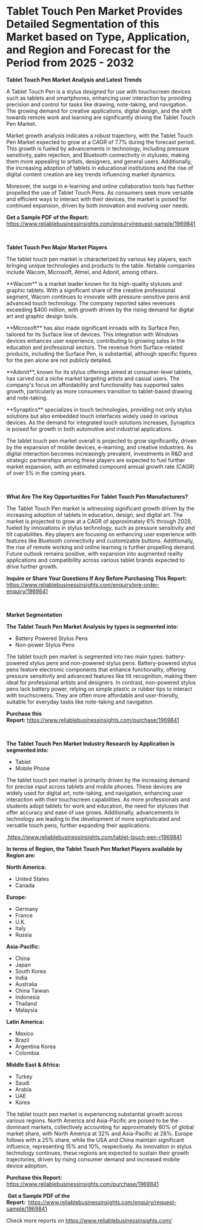 <p><h1>Tablet Touch Pen Market Provides Detailed Segmentation of this Market based on Type, Application, and Region and Forecast for the Period from 2025 - 2032</h1></p><p><strong>Tablet Touch Pen Market Analysis and Latest Trends</strong></p>
<p><p>A Tablet Touch Pen is a stylus designed for use with touchscreen devices such as tablets and smartphones, enhancing user interaction by providing precision and control for tasks like drawing, note-taking, and navigation. The growing demand for creative applications, digital design, and the shift towards remote work and learning are significantly driving the Tablet Touch Pen Market. </p><p>Market growth analysis indicates a robust trajectory, with the Tablet Touch Pen Market expected to grow at a CAGR of 7.7% during the forecast period. This growth is fueled by advancements in technology, including pressure sensitivity, palm rejection, and Bluetooth connectivity in styluses, making them more appealing to artists, designers, and general users. Additionally, the increasing adoption of tablets in educational institutions and the rise of digital content creation are key trends influencing market dynamics. </p><p>Moreover, the surge in e-learning and online collaboration tools has further propelled the use of Tablet Touch Pens. As consumers seek more versatile and efficient ways to interact with their devices, the market is poised for continued expansion, driven by both innovation and evolving user needs.</p></p>
<p><strong>Get a Sample PDF of the Report:&nbsp;</strong> <a href="https://www.reliablebusinessinsights.com/enquiry/request-sample/1969841?utm_campaign=2234&utm_medium=2&utm_source=Github&utm_content=ia&utm_term=06022025&utm_id=tablet-touch-pen">https://www.reliablebusinessinsights.com/enquiry/request-sample/1969841</a></p>
<p>&nbsp;</p>
<p><strong>Tablet Touch Pen Major Market Players</strong></p>
<p><p>The tablet touch pen market is characterized by various key players, each bringing unique technologies and products to the table. Notable companies include Wacom, Microsoft, Atmel, and Adonit, among others.</p><p>**Wacom** is a market leader known for its high-quality styluses and graphic tablets. With a significant share of the creative professional segment, Wacom continues to innovate with pressure-sensitive pens and advanced touch technology. The company reported sales revenues exceeding $400 million, with growth driven by the rising demand for digital art and graphic design tools.</p><p>**Microsoft** has also made significant inroads with its Surface Pen, tailored for its Surface line of devices. This integration with Windows devices enhances user experience, contributing to growing sales in the education and professional sectors. The revenue from Surface-related products, including the Surface Pen, is substantial, although specific figures for the pen alone are not publicly detailed.</p><p>**Adonit**, known for its stylus offerings aimed at consumer-level tablets, has carved out a niche market targeting artists and casual users. The company's focus on affordability and functionality has supported sales growth, particularly as more consumers transition to tablet-based drawing and note-taking.</p><p>**Synaptics** specializes in touch technologies, providing not only stylus solutions but also embedded touch interfaces widely used in various devices. As the demand for integrated touch solutions increases, Synaptics is poised for growth in both automotive and industrial applications.</p><p>The tablet touch pen market overall is projected to grow significantly, driven by the expansion of mobile devices, e-learning, and creative industries. As digital interaction becomes increasingly prevalent, investments in R&D and strategic partnerships among these players are expected to fuel further market expansion, with an estimated compound annual growth rate (CAGR) of over 5% in the coming years.</p></p>
<p>&nbsp;</p>
<p><strong>What Are The Key Opportunities For Tablet Touch Pen Manufacturers?</strong></p>
<p><p>The Tablet Touch Pen market is witnessing significant growth driven by the increasing adoption of tablets in education, design, and digital art. The market is projected to grow at a CAGR of approximately 6% through 2028, fueled by innovations in stylus technology, such as pressure sensitivity and tilt capabilities. Key players are focusing on enhancing user experience with features like Bluetooth connectivity and customizable buttons. Additionally, the rise of remote working and online learning is further propelling demand. Future outlook remains positive, with expansion into augmented reality applications and compatibility across various tablet brands expected to drive further growth.</p></p>
<p><strong>Inquire or Share Your Questions If Any Before Purchasing This Report:</strong> <a href="https://www.reliablebusinessinsights.com/enquiry/pre-order-enquiry/1969841?utm_campaign=2234&utm_medium=2&utm_source=Github&utm_content=ia&utm_term=06022025&utm_id=tablet-touch-pen">https://www.reliablebusinessinsights.com/enquiry/pre-order-enquiry/1969841</a></p>
<p>&nbsp;</p>
<p><strong>Market Segmentation</strong></p>
<p><strong>The Tablet Touch Pen Market Analysis by types is segmented into:</strong></p>
<p><ul><li>Battery Powered Stylus Pens</li><li>Non-power Stylus Pens</li></ul></p>
<p><p>The tablet touch pen market is segmented into two main types: battery-powered stylus pens and non-powered stylus pens. Battery-powered stylus pens feature electronic components that enhance functionality, offering pressure sensitivity and advanced features like tilt recognition, making them ideal for professional artists and designers. In contrast, non-powered stylus pens lack battery power, relying on simple plastic or rubber tips to interact with touchscreens. They are often more affordable and user-friendly, suitable for everyday tasks like note-taking and navigation.</p></p>
<p><strong>Purchase this Report:&nbsp;</strong><a href="https://www.reliablebusinessinsights.com/purchase/1969841?utm_campaign=2234&utm_medium=2&utm_source=Github&utm_content=ia&utm_term=06022025&utm_id=tablet-touch-pen">https://www.reliablebusinessinsights.com/purchase/1969841</a></p>
<p>&nbsp;</p>
<p><strong>The Tablet Touch Pen Market Industry Research by Application is segmented into:</strong></p>
<p><ul><li>Tablet</li><li>Mobile Phone</li></ul></p>
<p><p>The tablet touch pen market is primarily driven by the increasing demand for precise input across tablets and mobile phones. These devices are widely used for digital art, note-taking, and navigation, enhancing user interaction with their touchscreen capabilities. As more professionals and students adopt tablets for work and education, the need for styluses that offer accuracy and ease of use grows. Additionally, advancements in technology are leading to the development of more sophisticated and versatile touch pens, further expanding their applications.</p></p>
<p><a href="https://www.reliablebusinessinsights.com/tablet-touch-pen-r1969841?utm_campaign=2234&utm_medium=2&utm_source=Github&utm_content=ia&utm_term=06022025&utm_id=tablet-touch-pen">&nbsp;https://www.reliablebusinessinsights.com/tablet-touch-pen-r1969841</a></p>
<p><strong>In terms of Region, the Tablet Touch Pen Market Players available by Region are:</strong></p>
<p>
    <p> <strong> North America: </strong>
        <ul>
            <li>United States</li>
            <li>Canada</li>
        </ul>
        </p> 
    <p> <strong> Europe: </strong>
        <ul>
            <li>Germany</li>
            <li>France</li>
            <li>U.K.</li>
            <li>Italy</li>
            <li>Russia</li>
        </ul>
        </p> 
    <p> <strong> Asia-Pacific: </strong>
        <ul>
            <li>China</li>
            <li>Japan</li>
            <li>South Korea</li>
            <li>India</li>
            <li>Australia</li>
            <li>China Taiwan</li>
            <li>Indonesia</li>
            <li>Thailand</li>
            <li>Malaysia</li>
        </ul>
        </p> 
    <p> <strong> Latin America: </strong>
        <ul>
            <li>Mexico</li>
            <li>Brazil</li>
            <li>Argentina Korea</li>
            <li>Colombia</li>
        </ul>
        </p> 
    <p> <strong> Middle East & Africa: </strong>
        <ul>
            <li>Turkey</li>
            <li>Saudi</li>
            <li>Arabia</li>
            <li>UAE</li>
            <li>Korea</li>
        </ul>
    </p>
    </p>
<p><p>The tablet touch pen market is experiencing substantial growth across various regions. North America and Asia-Pacific are poised to be the dominant markets, collectively accounting for approximately 60% of global market share, with North America at 32% and Asia-Pacific at 28%. Europe follows with a 25% share, while the USA and China maintain significant influence, representing 15% and 10%, respectively. As innovation in stylus technology continues, these regions are expected to sustain their growth trajectories, driven by rising consumer demand and increased mobile device adoption.</p></p>
<p><strong>Purchase this Report: </strong><a href="https://www.reliablebusinessinsights.com/purchase/1969841?utm_campaign=2234&utm_medium=2&utm_source=Github&utm_content=ia&utm_term=06022025&utm_id=tablet-touch-pen">https://www.reliablebusinessinsights.com/purchase/1969841</a></p>
<p>&nbsp;<strong>Get a Sample PDF of the Report:&nbsp;&nbsp;</strong><a href="https://www.reliablebusinessinsights.com/enquiry/request-sample/1969841?utm_campaign=2234&utm_medium=2&utm_source=Github&utm_content=ia&utm_term=06022025&utm_id=tablet-touch-pen">https://www.reliablebusinessinsights.com/enquiry/request-sample/1969841</a></p>
<p><strong></strong></p>
<p>Check more reports on <a href="https://www.reliablebusinessinsights.com/?utm_campaign=2234&utm_medium=2&utm_source=Github&utm_content=ia&utm_term=06022025&utm_id=tablet-touch-pen">https://www.reliablebusinessinsights.com/</a></p>
